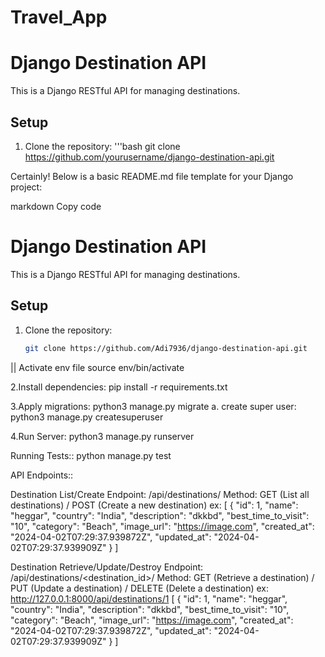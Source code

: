 
# Travel_App

# Django Destination API

This is a Django RESTful API for managing destinations.

## Setup

1. Clone the repository:
'''bash
   git clone https://github.com/yourusername/django-destination-api.git



Certainly! Below is a basic README.md file template for your Django project:

markdown
Copy code
# Django Destination API

This is a Django RESTful API for managing destinations.

## Setup

1. Clone the repository:

   ```bash
   git clone https://github.com/Adi7936/django-destination-api.git

|| Activate env file
source env/bin/activate

2.Install dependencies:
pip install -r requirements.txt


3.Apply migrations:
python3 manage.py migrate
a. create super user:
python3 manage.py createsuperuser

4.Run Server:
python3 manage.py runserver

Running Tests::
python manage.py test


API Endpoints::

Destination List/Create
Endpoint: /api/destinations/
Method: GET (List all destinations) / POST (Create a new destination)
ex: [
    {
        "id": 1,
        "name": "heggar",
        "country": "India",
        "description": "dkkbd",
        "best_time_to_visit": "10",
        "category": "Beach",
        "image_url": "https://image.com",
        "created_at": "2024-04-02T07:29:37.939872Z",
        "updated_at": "2024-04-02T07:29:37.939909Z"
    }
]


Destination Retrieve/Update/Destroy
Endpoint: /api/destinations/<destination_id>/
Method: GET (Retrieve a destination) / PUT (Update a destination) / DELETE (Delete a destination)
ex: http://127.0.0.1:8000/api/destinations/1
 [
    {
        "id": 1,
        "name": "heggar",
        "country": "India",
        "description": "dkkbd",
        "best_time_to_visit": "10",
        "category": "Beach",
        "image_url": "https://image.com",
        "created_at": "2024-04-02T07:29:37.939872Z",
        "updated_at": "2024-04-02T07:29:37.939909Z"
    }
]
